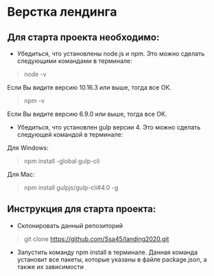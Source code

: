 # Верстка лендинга

## Для старта проекта необходимо:

* Убедиться, что установлены node.js и npm. Это можно сделать следующими командами в терминале:

> node -v

Если Вы видите версию 10.16.3 или выше, тогда все ОК.

> npm -v

Если Вы видите версию 6.9.0 или выше, тогда все ОК.

* Убедиться, что установлен gulp версии 4.
Это можно сделать следующей командой в терминале:

Для Windows:
> npm install -global gulp-cli

Для Mac:
> npm install gulpjs/gulp-cli#4.0 -g

## Инструкция для старта проекта:
* Склонировать данный репозиторий
> git clone https://github.com/Ssa45/landing2020.git

* Запустить команду npm install в терминале. 
Данная команда установит все пакеты, которые указаны в файле package.json, а также их зависимости
